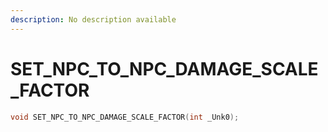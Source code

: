 ```yaml
---
description: No description available 
---
```


# SET_NPC_TO_NPC_DAMAGE_SCALE_FACTOR

```cpp
void SET_NPC_TO_NPC_DAMAGE_SCALE_FACTOR(int _Unk0);
```
